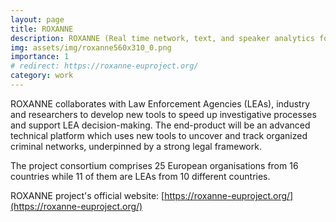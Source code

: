 ```yaml
---
layout: page
title: ROXANNE
description: ROXANNE (Real time network, text, and speaker analytics for combating organized crime) is an EU funded collaborative research and innovation project, aiming to unmask criminal networks and their members as well as to reveal the true identity of perpetrators by combining the capabilities of speech/language technologies and visual analysis with network analysis.
img: assets/img/roxanne560x310_0.png
importance: 1
# redirect: https://roxanne-euproject.org/
category: work
---
```


ROXANNE collaborates with Law Enforcement Agencies (LEAs), industry and researchers to develop new tools to speed up investigative processes and support LEA decision-making. The end-product will be an advanced technical platform which uses new tools to uncover and track organized criminal networks, underpinned by a strong legal framework.

The project consortium comprises 25 European organisations from 16 countries while 11 of them are LEAs from 10 different countries.

ROXANNE project's official website: [https://roxanne-euproject.org/](https://roxanne-euproject.org/)
